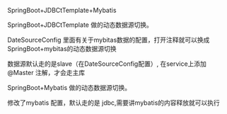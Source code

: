 SpringBoot+JDBCtTemplate+Mybatis


SpringBoot+JDBCtTemplate 做的动态数据源切换。

DateSourceConfig  里面有关于mybitas数据的配置，打开注释就可以换成SpringBoot+mybitas的动态数据源切换

数据源默认走的是slave（在DateSourceConfig配置）, 在service上添加@Master 注解，才会走主库



SpringBoot+Mybatis 做的动态数据源切换。

修改了mybatis 配置，默认走的是 jdbc,需要讲mybatis的内容释放就可以执行
